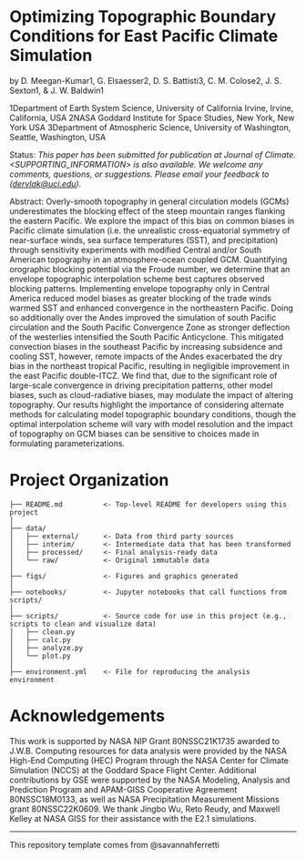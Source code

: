 # Optimizing Topographic Boundary Conditions for East Pacific Climate Simulation

by D. Meegan-Kumar1, G. Elsaesser2, D. S. Battisti3, C. M. Colose2, J. S. Sexton1, & J. W. Baldwin1

1Department of Earth System Science, University of California Irvine, Irvine, California, USA
2NASA Goddard Institute for Space Studies, New York, New York USA
3Department of Atmospheric Science, University of Washington, Seattle, Washington, USA

Status: _This paper has been submitted for publication at Journal of Climate. <SUPPORTING_INFORMATION> is also available. We welcome any comments, questions, or suggestions. Please email your feedback to (dervlak@uci.edu)._

Abstract: Overly-smooth topography in general circulation models (GCMs) underestimates the blocking effect of the steep mountain ranges flanking the eastern Pacific. We explore the impact of this bias on common biases in Pacific climate simulation (i.e. the unrealistic cross-equatorial symmetry of near-surface winds, sea surface temperatures (SST), and precipitation) through sensitivity experiments with modified Central and/or South American topography in an atmosphere-ocean coupled GCM. Quantifying orographic blocking potential via the Froude number, we determine that an envelope topographic interpolation scheme best captures observed blocking patterns. Implementing envelope topography only in Central America reduced model biases as greater blocking of the trade winds warmed SST and enhanced convergence in the northeastern Pacific. Doing so additionally over the Andes improved the simulation of south Pacific circulation and the South Pacific Convergence Zone as stronger deflection of the westerlies intensified the South Pacific Anticyclone. This mitigated convection biases in the southeast Pacific by increasing subsidence and cooling SST, however, remote impacts of the Andes exacerbated the dry bias in the northeast tropical Pacific, resulting in negligible improvement in the east Pacific double-ITCZ. We find that, due to the significant role of large-scale convergence in driving precipitation patterns, other model biases, such as cloud-radiative biases, may modulate the impact of altering topography. Our results highlight the importance of considering alternate methods for calculating model topographic boundary conditions, though the optimal interpolation scheme will vary with model resolution and the impact of topography on GCM biases can be sensitive to choices made in formulating parameterizations. 


# Project Organization
```
├── README.md          <- Top-level README for developers using this project
│
├── data/
│   ├── external/      <- Data from third party sources
│   ├── interim/       <- Intermediate data that has been transformed
│   ├── processed/     <- Final analysis-ready data
│   └── raw/           <- Original immutable data
│
├── figs/              <- Figures and graphics generated 
│
├── notebooks/         <- Jupyter notebooks that call functions from scripts/
│
├── scripts/           <- Source code for use in this project (e.g., scripts to clean and visualize data)
│   ├── clean.py    
│   ├── calc.py
│   ├── analyze.py
│   └── plot.py     
│
├── environment.yml    <- File for reproducing the analysis environment
```

# Acknowledgements
This work is supported by NASA NIP Grant 80NSSC21K1735 awarded to J.W.B. Computing resources for data analysis were provided by the NASA High-End Computing (HEC) Program through the NASA Center for Climate Simulation (NCCS) at the Goddard Space Flight Center. Additional contributions by GSE were supported by the NASA Modeling, Analysis and Prediction Program and APAM-GISS Cooperative Agreement 80NSSC18M0133, as well as NASA Precipitation Measurement Missions grant 80NSSC22K0609. We thank Jingbo Wu, Reto Reudy, and Maxwell Kelley at NASA GISS for their assistance with the E2.1 simulations.


_______

This repository template comes from @savannahferretti

